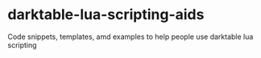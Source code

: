 # darktable-lua-scripting-aids
Code snippets, templates, amd examples to help people use darktable lua scripting
